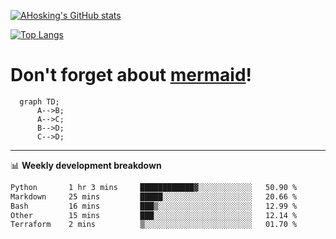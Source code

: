 [![AHosking's GitHub stats](https://github-readme-stats.vercel.app/api?username=ahosking&count_private=true&show_icons=true&theme=onedark&hide_rank=true&include_all_commits=true)](https://github.com/ahosking)

[![Top Langs](https://github-readme-stats.vercel.app/api/top-langs/?username=ahosking&layout=compact&theme=onedark)](https://github.com/ahosking)


# Don't forget about [mermaid](https://github.blog/2022-02-14-include-diagrams-markdown-files-mermaid/)!

```mermaid
  graph TD;
      A-->B;
      A-->C;
      B-->D;
      C-->D;
```
-------

📊 **Weekly development breakdown**

<!--START_SECTION:waka-->

```txt
Python       1 hr 3 mins     ████████████▓░░░░░░░░░░░░   50.90 %
Markdown     25 mins         █████░░░░░░░░░░░░░░░░░░░░   20.66 %
Bash         16 mins         ███▒░░░░░░░░░░░░░░░░░░░░░   12.99 %
Other        15 mins         ███░░░░░░░░░░░░░░░░░░░░░░   12.14 %
Terraform    2 mins          ▒░░░░░░░░░░░░░░░░░░░░░░░░   01.70 %
```

<!--END_SECTION:waka-->
